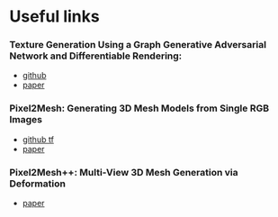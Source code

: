 # Useful links

### Texture Generation Using a Graph Generative Adversarial Network and Differentiable Rendering:

- [github](https://github.com/ml4ai/ggan)
- [paper](https://arxiv.org/pdf/2206.08547.pdf)

### Pixel2Mesh: Generating 3D Mesh Models from Single RGB Images

- [github tf]()
- [paper](https://openaccess.thecvf.com/content_ECCV_2018/papers/Nanyang_Wang_Pixel2Mesh_Generating_3D_ECCV_2018_paper.pdf)

### Pixel2Mesh++: Multi-View 3D Mesh Generation via Deformation

- [paper](https://arxiv.org/pdf/1908.01491.pdf)
